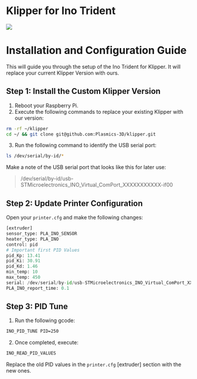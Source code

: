 # Klipper for Ino Trident

![](https://avatars.githubusercontent.com/u/139325225?s=200&v=4)

# Installation and Configuration Guide

This will guide you through the setup of the Ino Trident for Klipper. It will replace your current Klipper Version with ours. 


## Step 1: Install the Custom Klipper Version

1. Reboot your Raspberry Pi.
2. Execute the following commands to replace your existing Klipper with our version:

```bash
rm -rf ~/klipper
cd ~/ && git clone git@github.com:Plasmics-3D/klipper.git
```

3. Run the following command to identify the USB serial port:

```bash
ls /dev/serial/by-id/*
```

Make a note of the USB serial port that looks like this for later use:

> /dev/serial/by-id/usb-STMicroelectronics_INO_Virtual_ComPort_XXXXXXXXXXX-if00

## Step 2: Update Printer Configuration

Open your `printer.cfg` and make the following changes:

```python
[extruder] 
sensor_type: PLA_INO_SENSOR
heater_type: PLA_INO
control: pid
# Important first PID Values
pid_Kp: 13.41
pid_Ki: 30.91
pid_Kd: 1.46
min_temp: 10
max_temp: 450
serial: /dev/serial/by-id/usb-STMicroelectronics_INO_Virtual_ComPort_XXXXXXXXXXX-if00  # Use the serial name you copied earlier
PLA_INO_report_time: 0.1
```

## Step 3: PID Tune

1. Run the following gcode:

```bash
INO_PID_TUNE PID=250
```

2. Once completed, execute:

```bash
INO_READ_PID_VALUES
```

Replace the old PID values in the `printer.cfg` [extruder] section with the new ones.

